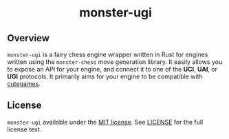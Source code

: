 <div align = "center">
<h1>monster-ugi</h1>
</div>

## Overview

`monster-ugi` is a fairy chess engine wrapper written in Rust for engines written using the `monster-chess` move generation library. It easily allows you to expose an API for your engine, and connect it to one of the **UCI**, **UAI**, or **UGI** protocols. It primarily aims for your engine to be compatible with [cutegames](https://github.com/kz04px/cutegames).

## License

`monster-ugi` available under the
[MIT license](https://opensource.org/licenses/MIT). See
[LICENSE](https://github.com/chesstastic-org/monster-chess/blob/main/LICENSE) for the full
license text.
